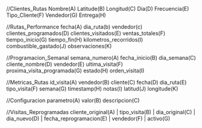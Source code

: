 //Clientes_Rutas
Nombre(A) Latitude(B) Longitud(C) Dia(D) Frecuencia(E) Tipo_Cliente(F) Vendedor(G) Entrega(H)

//Rutas_Performance
fecha(A)	dia_ruta(b)	vendedor(c)	clientes_programados(D)	clientes_visitados(E)	ventas_totales(F)	tiempo_inicio(G)	tiempo_fin(H)	kilometros_recorridos(I)	combustible_gastado(J)	observaciones(K)

//Programacion_Semanal
semana_numero(A)	fecha_inicio(B)	dia_semana(C)	cliente_nombre(D)	vendedor(E)	ultima_visita(F)	proxima_visita_programada(G)	estado(H)	orden_visita(I)

//Metricas_Rutas
id_visita(A)	vendedor(B)	cliente(C)	fecha(D)	dia_ruta(E)	tipo_visita(F)	semana(G)	timestamp(H)	notas(I)	latitud(J)	longitude(K)

//Configuracion
parametro(A) valor(B) descripcion(C)

//Visitas_Reprogramadas
cliente_original(A) | tipo_visita(B) | dia_original(C) | dia_nuevo(D) | fecha_reprogramacion(E) | vendedor(F) | activo(G)